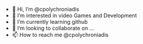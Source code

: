 - 👋 Hi, I’m @cpolychroniadis
- 👀 I’m interested in video Games and Development
- 🌱 I’m currently learning github
- 💞️ I’m looking to collaborate on ...
- 📫 How to reach me @cpolychroniadis

<!---
cpolychroniadis/cpolychroniadis is a ✨ special ✨ repository because its `README.md` (this file) appears on your GitHub profile.
You can click the Preview link to take a look at your changes.
--->
